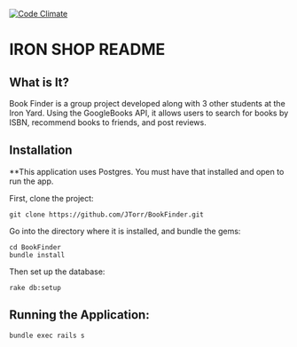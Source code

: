 [![Code Climate](https://codeclimate.com/github/JTorr/BookFinder/badges/gpa.svg)](https://codeclimate.com/github/JTorr/BookFinder)

IRON SHOP README
======

What is It?
---------------

Book Finder is a group project developed along with 3 other students at the Iron Yard.
Using the GoogleBooks API, it allows users to search for books by ISBN, recommend books to friends, and post reviews.


Installation
----------------

**This application uses Postgres. You must have that installed and open to run the app.

First, clone the project:

```
git clone https://github.com/JTorr/BookFinder.git
```

Go into the directory where it is installed, and bundle the gems:

```
cd BookFinder
bundle install
```

Then set up the database:

```
rake db:setup
```

Running the Application:
----------------

```
bundle exec rails s
```
